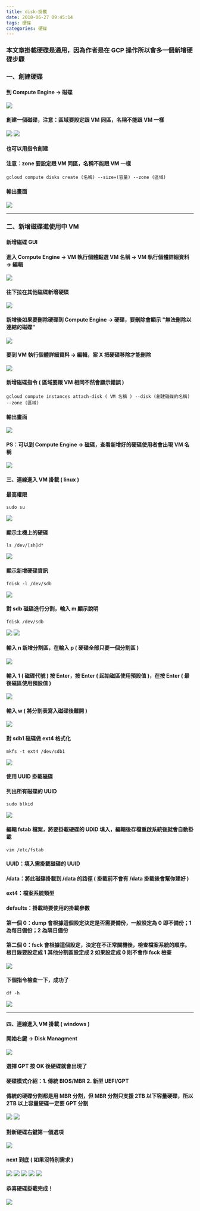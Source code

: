 ```yaml
---
title: disk-掛載
date: 2018-06-27 09:45:14
tags: 硬碟
categories: 硬碟
---
```


### 本文章掛載硬碟是通用，因為作者是在 GCP 操作所以會多一個新增硬碟步驟

<!-- more -->

### 一、創建硬碟

#### 到 Compute Engine → 磁碟

![ ](images/1.1.png)

#### 創建一個磁碟，注意：區域要設定跟 VM 同區，名稱不能跟 VM 一樣

![ ](images/2.png)
![ ](images/3.png)

#### 也可以用指令創建

#### 注意：zone 要設定跟 VM 同區，名稱不能跟 VM 一樣

```
gcloud compute disks create (名稱) --size=(容量) --zone (區域)
```

#### 輸出畫面

![ ](images/4.png)

***

### 二、新增磁碟進使用中 VM

#### 新增磁碟 GUI

#### 進入 Compute Engine → VM 執行個體點選 VM 名稱 → VM 執行個體詳細資料 → 編輯

![ ](images/20.png)

#### 往下拉在其他磁碟新增硬碟

![ ](images/21.png)

#### 新增後如果要刪除硬碟到 Compute Engine → 硬碟，要刪除會顯示 "無法刪除以連結的磁碟"

![ ](images/31.png)

#### 要到 VM 執行個體詳細資料 → 編輯，案 X 把硬碟移除才能刪除

![ ](images/32.png)

#### 新增磁碟指令 ( 區域要跟 VM 相同不然會顯示錯誤 )

```
gcloud compute instances attach-disk ( VM 名稱 ) --disk (創建磁碟的名稱) --zone (區域)
```

#### 輸出畫面

![ ](images/5.png)

#### PS：可以到 Compute Engine → 磁碟，查看新增好的硬碟使用者會出現 VM 名稱

![ ](images/18.png)

#### 三、連線進入 VM 掛載 ( linux )

#### 最高權限

```
sudo su
```

![ ](images/6.png)

#### 顯示主機上的硬碟

```
ls /dev/[sh]d*
```

![ ](images/7.png)

#### 顯示新增硬碟資訊

```
fdisk -l /dev/sdb
```

![ ](images/8.png)

#### 對 sdb 磁碟進行分割，輸入 m 顯示說明

```
fdisk /dev/sdb
```

![ ](images/9.png)
![ ](images/10.png)

#### 輸入 n 新增分割區，在輸入 p ( 硬碟全部只要一個分割區 )

![ ](images/11.png)

#### 輸入 1 ( 磁碟代號 ) 按 Enter，按 Enter ( 起始磁區使用預設值 )，在按 Enter ( 最後磁區使用預設值 )

![ ](images/12.png)

#### 輸入 w ( 將分割表寫入磁碟後離開 )

![ ](images/13.png)

#### 對 sdb1 磁碟做 ext4 格式化

```
mkfs -t ext4 /dev/sdb1
```

![ ](images/15.png)

#### 使用 UUID 掛載磁碟

#### 列出所有磁碟的 UUID

```
sudo blkid
```

![ ](images/16.png)

#### 編輯 fstab 檔案，將要掛載硬碟的 UDID 填入，編輯後存檔重啟系統後就會自動掛載

```
vim /etc/fstab
```

#### UUID：填入需掛載磁碟的 UUID

#### /data：將此磁碟掛載到 /data 的路徑 ( 掛載前不會有 /data 掛載後會幫你建好 )

#### ext4：檔案系統類型

#### defaults：掛載時要使用的掛載參數

#### 第一個 0：dump 會根據這個設定決定是否需要備份，一般設定為 0 即不備份；1 為每日備份；2 為隔日備份

#### 第二個 0：fsck 會根據這個設定，決定在不正常關機後，檢查檔案系統的順序。根目錄要設定成 1 其他分割區設定成 2 如果設定成 0 則不會作 fsck 檢查

![ ](images/17.png)

#### 下個指令檢查一下，成功了

```
df -h
```

![ ](images/19.png)

***

#### 四、連線進入 VM 掛載 ( windows )

#### 開始右鍵 → Disk Managment

![ ](images/22.png)

#### 選擇 GPT 按 OK 後硬碟就會出現了

#### 硬碟模式介紹：1. 傳統 BIOS/MBR 2. 新型 UEFI/GPT

#### 傳統的硬碟分割都是用 MBR 分割，但 MBR 分割只支援 2TB 以下容量硬碟，所以 2TB 以上容量硬碟一定要 GPT 分割

![ ](images/23.1.png)
![ ](images/24.1.png)

#### 對新硬碟右鍵第一個選項

![ ](images/25.1.png)

#### next 到底 ( 如果沒特別需求 )

![ ](images/26.png)
![ ](images/27.png)
![ ](images/28.png)
![ ](images/29.png)
![ ](images/30.png)

#### 恭喜硬碟掛載完成！

![ ](images/33.png)